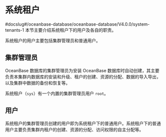 # 系统租户
#docslug#/oceanbase-database/oceanbase-database/V4.0.0/system-tenants-1
本节主要介绍系统租户下的用户及各自的职责。

系统租户的用户主要包括集群管理员和普通用户。

## 集群管理员

OceanBase 数据库的集群管理员为安装 OceanBase 数据库时自动创建，其主要负责本集群内数据库的安装和升级、租户的创建、资源的分配、数据的导入导出，以及集群中数据的备份和恢复等。

系统租户（`sys`）有一个内置的集群管理员用户 `root`。

## 用户

系统租户的集群管理员创建的用户即为系统租户下的普通用户。系统租户下的普通用户主要负责集群内租户的创建、资源的分配、访问权限的自主分配等。
